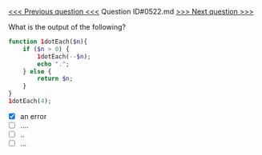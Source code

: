 [<<< Previous question <<<](0521.md)  Question ID#0522.md  [>>> Next question >>>](0523.md) 

What is the output of the following?
```php
function 1dotEach($n){
    if ($n > 0) {
        1dotEach(--$n);
        echo ".";
    } else {
        return $n;
    }
}
1dotEach(4);
```

- [x] an error
- [ ] ....
- [ ] ..
- [ ] ...
